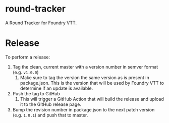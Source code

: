 # round-tracker

A Round Tracker for Foundry VTT.

# Release 

To perform a release:

1. Tag the clean, current master with a version number in semver format (e.g. `v1.0.0`)
    1. Make sure to tag the version the same version as is present in package.json.  This is the version that will be used by Foundry VTT to determine if an update is available.
1. Push the tag to GitHub
    1. This will trigger a GitHub Action that will build the release and upload it to the GitHub release page.
1. Bump the revision number in package.json to the next patch version (e.g. `1.0.1`) and push that to master.


